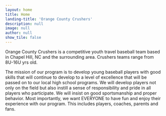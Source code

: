 ```yaml
---
layout: home
title: Home
landing-title: 'Orange County Crushers'
description: null
image: null
author: null
show_tile: false
---
```


Orange County Crushers is a competitive youth travel baseball team based in Chapel Hill, NC and the surrounding area. Crushers teams range from 8U-16U yrs old.

The mission of our program is to develop young baseball players with good skills that will continue to develop to a level of excellence that will be passed on to our local high school programs. We will develop players not only on the field but also instill a sense of responsibility and pride in all players who participate. We will insist on good sportsmanship and proper behavior. Most importantly, we want EVERYONE to have fun and enjoy their experience with our program. This includes players, coaches, parents and fans. 
